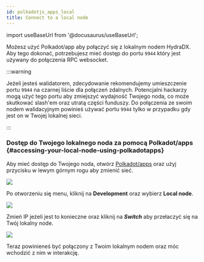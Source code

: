 ```yaml
---
id: polkadotjs_apps_local 
title: Connect to a local node 
---
```


import useBaseUrl from '@docusaurus/useBaseUrl';

Możesz użyć Polkadot/app aby połączyć się z lokalnym nodem HydraDX. Aby tego dokonać, potrzebujesz mieć dostęp do portu `9944` który jest używany do połączenia RPC websocket. 

:::warning

Jeżeli jesteś walidatorem, zdecydowanie rekomendujemy umieszczenie portu `9944` na czarnej liście dla połączeń zdalnych. Potencjalni hackarzy mogą użyć tego portu aby zmiejszyć wydajność Twojego noda, co może skutkować slash'em oraz utratą części funduszy. Do połączenia ze swoim nodem walidacyjnym powinieś używać portu `9944` tylko w przypadku gdy jest on w Twojej lokalnej sieci.   

:::

### Dostęp do Twojego lokalnego noda za pomocą Polkadot/apps {#accessing-your-local-node-using-polkadotapps} 

Aby mieć dostęp do Twojego noda, otwórz [Polkadot/apps](https://polkadot.js.org/apps/) oraz użyj przycisku w lewym górnym rogu aby zmienić sieć.  

<div>
  <img src={useBaseUrl('/polkadotjs-apps/PolkadotJS-APPS-1.png')} />
</div>

Po otworzeniu się menu, kliknij na **Development** oraz wybierz **Local node**. 
<div style={{textAlign: 'center'}}>
  <img src={useBaseUrl('/polkadotjs-apps/local-1.png')} />  
</div>

Zmień IP jeżeli jest to konieczne oraz kliknij na ***Switch*** aby przełaczyć się na Twój lokalny node.  

<div style={{textAlign: 'center'}}>
  <img src={useBaseUrl('/polkadotjs-apps/local-2.png')} />
</div>

Teraz powinieneś być połączony z Twoim lokalnym nodem oraz móc wchodzić z nim w interakcję. 
